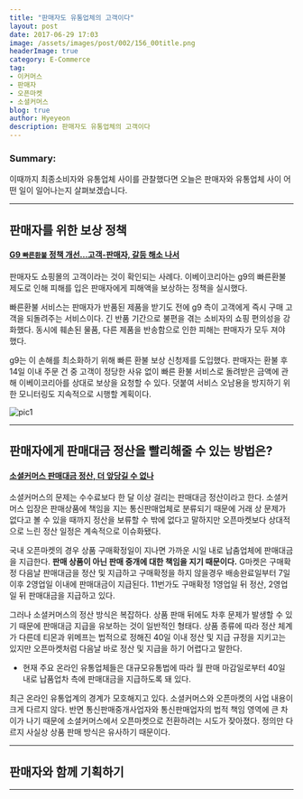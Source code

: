 ```yaml
---
title: "판매자도 유통업체의 고객이다"
layout: post
date: 2017-06-29 17:03
image: /assets/images/post/002/156_00title.png
headerImage: true
category: E-Commerce
tag:
- 이커머스
- 판매자
- 오픈마켓
- 소셜커머스
blog: true
author: Hyeyeon
description: 판매자도 유통업체의 고객이다
---
```


### Summary:

이때까지 최종소비자와 유통업체 사이를 관찰했다면 오늘은 판매자와 유통업체 사이 어떤 일이 일어나는지 살펴보겠습니다.

---

## 판매자를 위한 보상 정책

#### [G9 `빠른환불` 정책 개선...고객-판매자, 갈등 해소 나서](http://www.etnews.com/20170306000172)

판매자도 쇼핑몰의 고객이라는 것이 확인되는 사례다. 이베이코리아는 g9의 빠른환불 제도로 인해 피해를 입은 판매자에게 피해액을 보상하는 정책을 실시했다.

빠른환불 서비스는 판매자가 반품된 제품을 받기도 전에 g9 측이 고객에게 즉시 구매 고객을 되돌려주는 서비스이다. 긴 반품 기간으로 불편을 겪는 소비자의 쇼핑 편의성을 강화했다. 동시에 훼손된 물품, 다른 제품을 반송함으로 인한 피해는 판매자가 모두 져야 했다.

g9는 이 손해를 최소화하기 위해 빠른 환불 보상 신청제를 도입했다. 판매자는 환불 후 14일 이내 주문 건 중 고객이 정당한 사유 없이 빠른 환불 서비스로 돌려받은 금액에 관해 이베이코리아를 상대로 보상을 요청할 수 있다. 덧붙여 서비스 오남용을 방지하기 위한 모니터링도 지속적으로 시행할 계획이다.

![pic1](http://img.etnews.com/photonews/1703/929759_20170306142721_893_0002.jpg)

---

## 판매자에게 판매대금 정산을 빨리해줄 수 있는 방법은?

#### [소셜커머스 판매대금 정산, 더 앞당길 수 없나](http://www.zdnet.co.kr/news/news_view.asp?artice_id=20170626091845)

소셜커머스의 문제는 수수료보다 한 달 이상 걸리는 판매대금 정산이라고 한다. 소셜커머스 입장은 판매상품에 책임을 지는 통신판매업체로 분류되기 때문에 거래 상 문제가 없다고 볼 수 있을 때까지 정산을 보류할 수 밖에 없다고 말하지만 오픈마켓보다 상대적으로 느린 정산 일정은 계속적으로 이슈화됐다.

국내 오픈마켓의 경우 상품 구매확정일이 지나면 가까운 시일 내로 납춤업체에 판매대금을 지급한다. **판매 상품이 아닌 판매 중개에 대한 책임을 지기 때문이다.** G마켓은 구매확정 다음날 판매대금을 정산 및 지급하고 구매확정을 하지 않을경우 배송완료일부터 7일 이후 2영업일 이내에 판매대금이 지급된다. 11번가도 구매확정 1영업일 뒤 정산, 2영업일 뒤 판매대금을 지급하고 있다.

그러나 소셜커머스의 정산 방식은 복잡하다. 상품 판매 뒤에도 차후 문제가 발생할 수 있기 때문에 판매대금 지급을 유보하는 것이 일반적인 형태다. 상품 종류에 따라 정산 체계가 다른데 티몬과 위메프는 법적으로 정해진 40일 이내 정산 및 지급 규정을 지키고는 있지만 오픈마켓처럼 다음날 바로 정산 및 지급을 하기 어렵다고 말한다.

- 현재 주요 온라인 유통업체들은 대규모유통법에 따라 월 판매 마감일로부터 40일 내로 납품업차 측에 판매대금을 지급하도록 돼 있다.

최근 온라인 유통업계의 경계가 모호해지고 있다. 소셜커머스와 오픈마켓의 사업 내용이 크게 다르지 않다. 반면 통신판매중개사업자와 통신판매업자의 법적 책임 영역에 큰 차이가 나기 때문에 소셜커머스에서 오픈마켓으로 전환하려는 시도가 잦아졌다. 정의만 다르지 사실상 상품 판매 방식은 유사하기 때문이다.

---

## 판매자와 함께 기획하기



---
